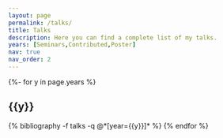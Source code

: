```yaml
---
layout: page
permalink: /talks/
title: Talks
description: Here you can find a complete list of my talks.
years: [Seminars,Contributed,Poster]
nav: true
nav_order: 2
---
```

<!-- _pages/talks.md -->
<div class="publications">

{%- for y in page.years %}
  <h2 class="year">{{y}}</h2>
  {% bibliography -f talks -q @*[year={{y}}]* %}
{% endfor %}

</div>
